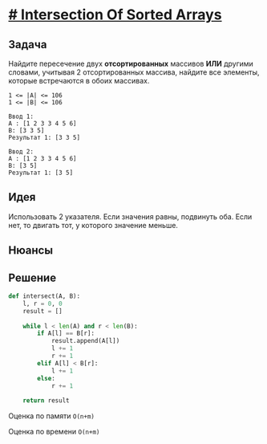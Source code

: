 # [# Intersection Of Sorted Arrays](https://www.interviewbit.com/problems/intersection-of-sorted-arrays/)
## Задача
Найдите пересечение двух **отсортированных** массивов **ИЛИ** другими словами, учитывая 2 отсортированных массива, найдите все элементы, которые встречаются в обоих массивах.
```
1 <= |A| <= 106
1 <= |B| <= 106

Ввод 1:
A : [1 2 3 3 4 5 6]
B: [3 3 5]
Результат 1: [3 3 5]

Ввод 2:
A : [1 2 3 3 4 5 6]
B: [3 5]
Результат 1: [3 5]
```
## Идея
Использовать 2 указателя. Если значения равны, подвинуть оба. Если нет, то двигать тот, у которого значение меньше.
## Нюансы
## Решение
```python
def intersect(A, B):  
    l, r = 0, 0  
    result = []  
  
    while l < len(A) and r < len(B):  
        if A[l] == B[r]:  
            result.append(A[l])  
            l += 1  
            r += 1  
        elif A[l] < B[r]:  
            l += 1  
        else:  
            r += 1  
  
    return result
```
Оценка по памяти `O(n+m)`

Оценка по времени `O(n+m)`
